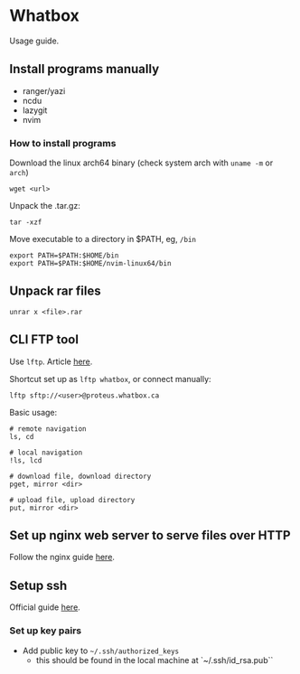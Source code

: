 # Whatbox

Usage guide.

## Install programs manually

- ranger/yazi
- ncdu
- lazygit
- nvim

### How to install programs

Download the linux arch64 binary (check system arch with `uname -m` or `arch`)

```
wget <url>
```

Unpack the .tar.gz:

```
tar -xzf
```

Move executable to a directory in $PATH, eg, `/bin`

```
export PATH=$PATH:$HOME/bin
export PATH=$PATH:$HOME/nvim-linux64/bin
```

## Unpack rar files

```
unrar x <file>.rar
```

## CLI FTP tool

Use `lftp`. Article [here](https://whatbox.ca/wiki/lftp).

Shortcut set up as `lftp whatbox`, or connect manually:

```
lftp sftp://<user>@proteus.whatbox.ca
```

Basic usage:

```
# remote navigation
ls, cd

# local navigation
!ls, lcd

# download file, download directory
pget, mirror <dir>

# upload file, upload directory
put, mirror <dir>

```

## Set up nginx web server to serve files over HTTP

Follow the nginx guide [here](https://whatbox.ca/wiki/Userland_Nginx).

## Setup ssh

Official guide [here](https://whatbox.ca/wiki/ssh).

### Set up key pairs

- Add public key to `~/.ssh/authorized_keys`
  - this should be found in the local machine at `~/.ssh/id_rsa.pub``
